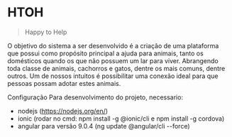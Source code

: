 # HTOH
> Happy to Help

O objetivo do sistema a ser desenvolvido é a criação de uma plataforma que possui como propósito
principal a ajuda para animais, tanto os domésticos quando os que não possuem um lar para viver.
Abrangendo toda classe de animais, cachorros e gatos, dentre os mais comuns, dentre outros. Um
de nossos intuitos é possibilitar uma conexão ideal para que pessoas possam adotar estes animais.

Configuração
Para desenvolvimento do projeto, necessario:
- nodejs (https://nodejs.org/en/)
- ionic (rodar no cmd: npm install -g @ionic/cli e npm install -g cordova) 
- angular para versão 9.0.4 (ng update @angular/cli --force)

